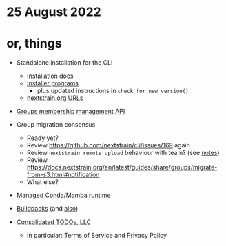 # 25 August 2022
# or, things

- Standalone installation for the CLI
  - [Installation docs](https://github.com/nextstrain/docs.nextstrain.org/pull/123)
  - [Installer programs](https://github.com/nextstrain/cli/pull/217)
    - plus updated instructions in `check_for_new_version()`
  - [nextstrain.org URLs](https://github.com/nextstrain/nextstrain.org/pull/582)

- [Groups membership management API](https://github.com/nextstrain/nextstrain.org/pull/581)

- Group migration consensus
  - Ready yet?
  - Review <https://github.com/nextstrain/cli/issues/169> again
  - Review `nextstrain remote upload` behaviour with team? (see [notes](2022-08-01.md))
  - Review <https://docs.nextstrain.org/en/latest/guides/share/groups/migrate-from-s3.html#notification>
  - What else?

- Managed Conda/Mamba runtime

- [Buildpacks](2022-08-02.md) (and [also](2022-07-18.md#buildpacks))

- [Consolidated TODOs, LLC](2022-07-18.md)
  - in particular: Terms of Service and Privacy Policy
